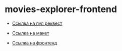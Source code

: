 # movies-explorer-frontend

* [Ссылка на пул реквест](https://github.com/JayQube/movies-explorer-frontend/pull/2)

* [Ссылка на макет](https://disk.yandex.ru/d/gw_HzLxhmQ4slA)

* [Ссылка на фронтенд](https://shebyakin.movies.nomoredomains.rocks/)